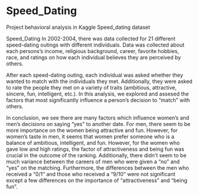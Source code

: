 # Speed_Dating
Project behavioral analysis in Kaggle Speed_dating dataset



Speed_Dating
In 2002-2004, there was data collected for 21 different speed-dating outings with different individuals. Data was collected about each persons’s income, religious background, career, favorite hobbies, race, and ratings on how each individual believes they are perceived by others.

After each speed-dating outing, each individual was asked whether they wanted to match with the individuals they met. Additionally, they were asked to rate the people they met on a variety of traits (ambitious, attractive, sincere, fun, intelligent, etc.). In this analysis, we explored and assesed the factors that most significantly influence a person’s decision to “match” with others.


In conclusion, we see there are many factors which influence women’s and men’s decisions on saying “yes” to another date. For men, there seem to be more importance on the women being attractive and fun. However, for women’s taste in men, it seems that women prefer someone who is a balance of ambitious, intelligent, and fun. However, for the women who gave low and high ratings, the factor of attractiveness and being fun was crucial in the outcome of the ranking. Additionally, there didn’t seem to be much variance between the careers of men who were given a “no” and “yes” on the matching. Furthermore, the differences between the men who received a “0/1” and those who received a “9/10” were not significant except a few differences on the importance of “attractiveness” and “being fun”.
